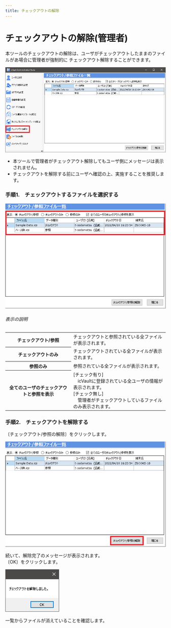 ```yaml
---
title: チェックアウトの解除
---
```


# チェックアウトの解除(管理者)
本ツールのチェックアウトの解除は、ユーザがチェックアウトしたままのファイルがあ場合に管理者が強制的に
チェックアウト解除することができます。

![チェックアウトの解除](./img/Checkout_001.png)

<div class="note">
<ul>
<li>本ツールで管理者がチェックアウト解除してもユーザ側にメッセージは表示されません。</li>
<li>チェックアウトを解除する前にユーザへ確認の上、実施することを推奨します。</li>
</ul>
</div>


### 手順1.　チェックアウトするファイルを選択する

![ファイルの選択](./img/Checkout_002.png)

###### 表示の説明
<table>
<tr>
<th>チェックアウト/参照</th>
<td>チェックアウトと参照されている全ファイルが表示されます。</td>
</tr>
<tr>
<th>チェックアウトのみ</th>
<td>チェックアウトされている全ファイルが表示されます。</td>
</tr>
<tr>
<th>参照のみ</th>
<td>参照されている全ファイルが表示されます。</td>
</tr>
<tr>
<th>全てのユーザのチェックアウトと参照を表示</th>
<td>[チェック有り]<br>
　icVaultに登録されている全ユーザの情報が表示されます。<br>
[チェック無し]<br>
　管理者がチェックアウトしているファイルのみ表示されます。
</td>
</tr>
</table>

### 手順2.　チェックアウトを解除する
〔チェックアウト/参照の解除〕をクリックします。

![チェックアウト解除](./img/Checkout_003.png)

続いて、解除完了のメッセージが表示されます。<br>
〔OK〕をクリックします。

![解除確認](./img/Checkout_004.png)

一覧からファイルが消えていることを確認します。
